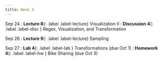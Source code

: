 ```yaml
---
title: Week 5
---
```


Sep 24
: **Lecture 8**{: .label .label-lecture} Visualization II
: **Discussion 4**{: .label .label-disc } Regex, Visualization, and Transformation


Sep 26
: **Lecture 9**{: .label .label-lecture} Sampling


Sep 27
: **Lab 4**{: .label .label-lab } Transformations (due Oct 1)
: **Homework 4**{: .label .label-hw } Bike Sharing (due Oct 3)